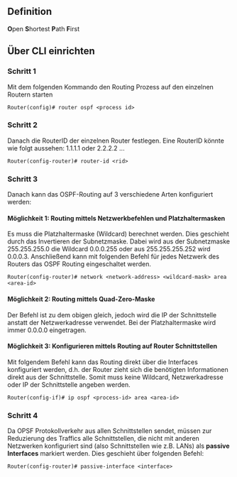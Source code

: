 ## Definition
**O**pen **S**hortest **P**ath **F**irst

## Über CLI einrichten 
### Schritt 1
Mit dem folgenden Kommando den Routing Prozess auf den einzelnen Routern starten 
```CLI
Router(config)# router ospf <process id>
```

### Schritt 2
Danach die RouterID der einzelnen Router festlegen. Eine RouterID könnte wie folgt aussehen: 1.1.1.1 oder 2.2.2.2 ...
```CLI
Router(config-router)# router-id <rid>
```

### Schritt 3
Danach kann das OSPF-Routing auf 3 verschiedene Arten konfiguriert werden:
#### Möglichkeit 1: Routing mittels Netzwerkbefehlen und Platzhaltermasken
Es muss die Platzhaltermaske (Wildcard) berechnet werden. Dies geschieht durch das Invertieren der Subnetzmaske. Dabei wird aus der Subnetzmaske 255.255.255.0 die Wildcard 0.0.0.255 oder aus 255.255.255.252 wird 0.0.0.3.
Anschließend kann mit folgenden Befehl für jedes Netzwerk des Routers das OSPF Routing eingeschaltet werden.
```CLI
Router(config-router)# network <network-address> <wildcard-mask> area <area-id>
```

#### Möglichkeit 2: Routing mittels Quad-Zero-Maske
Der Befehl ist zu dem obigen gleich, jedoch wird die IP der Schnittstelle anstatt der Netzwerkadresse verwendet. Bei der Platzhaltermaske wird immer 0.0.0.0 eingetragen.

#### Möglichkeit 3: Konfigurieren mittels Routing auf Router Schnittstellen
Mit folgendem Befehl kann das Routing direkt über die Interfaces konfiguriert werden, d.h. der Router zieht sich die benötigten Informationen direkt aus der Schnittstelle. Somit muss keine Wildcard, Netzwerkadresse oder IP der Schnittstelle angeben werden.
```CLI
Router(config-if)# ip ospf <process-id> area <area-id>
```

### Schritt 4
Da OPSF Protokollverkehr aus allen Schnittstellen sendet, müssen zur Reduzierung des Traffics alle Schnittstellen, die nicht mit anderen Netzwerken konfiguriert sind (also Schnittstellen wie z.B. LANs) als **passive Interfaces** markiert werden. Dies geschieht über folgenden Befehl:
```CLI
Router(config-router)# passive-interface <interface>
```

